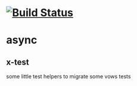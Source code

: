 [![Build Status](https://travis-ci.org/x-component/x-test.png?v0.0.8)](https://travis-ci.org/x-component/x-test)
=======================================================================================================


# async

x-test
------

some little test helpers to migrate some vows tests
